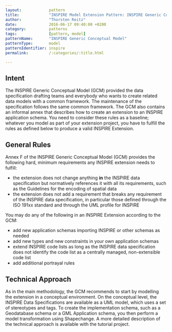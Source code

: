 ```yaml
---
layout:            pattern
title:             "INSPIRE Model Extension Pattern: INSPIRE Generic Conceptual Model"
author:            "Thorsten Reitz"
date:              2016-06-17 09:40:00 +0200
category:          patterns
tags:              [pattern, model]
patternName:       "INSPIRE Generic Conceptual Model"
patternType:       model
patternIdentifier: inspire
permalink:         /:categories/:title.html

---
```


## Intent

The INSPIRE Generic Conceptual Model (GCM) provided the data specification drafting teams and everybody who wants to create related data models with a common framework. The maintenance of the specification follows the same common framework. The GCM also contains an informal annex that describes how to create an extension to an INSPIRE application schema. You need to consider these rules as a baseline; whatever you model as part of your extension project, you have to fulfill the rules as defined below to produce a valid INSPIRE Extension.

## General Rules

Annex F of the INSPIRE Generic Conceptual Model (GCM) provides the following hard, minimum requirements any INSPIRE extension needs to fulfill:

* the extension does not change anything **in** the INSPIRE data specification but normatively references it with all its requirements, such as the Guidelines for the encoding of spatial data
* the extension does not add a requirement that breaks any requirement of the INSPIRE data specification, in particular those defined through the ISO 191xx standard and through the UML profile for INSPIRE

You may do any of the following in an INSPIRE Extension according to the GCM:

* add new application schemas importing INSPIRE or other schemas as needed
* add new types and new constraints in your own application schemas
* extend INSPIRE code lists as long as the INSPIRE data specification does not identify the code list as a centrally managed, non-extensible code list
* add additional portrayal rules

## Technical Approach

As in the main methodology, the GCM recommends to start by modelling the extension in a conceptual environment. On the conceptual level, the INSPIRE Data Specifications are available as a UML model, which uses a set of stereotypes and tags. To create the implementation schema, such as a Geodatabase schema or a GML Application schema, you then perform a model transformation using Shapechange. A more detailed description of the technical approach is available with the tutorial project.
